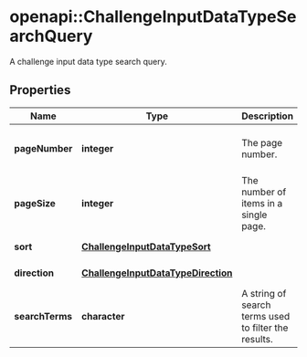 # openapi::ChallengeInputDataTypeSearchQuery

A challenge input data type search query.

## Properties
Name | Type | Description | Notes
------------ | ------------- | ------------- | -------------
**pageNumber** | **integer** | The page number. | [optional] [default to 0] [Min: 0] 
**pageSize** | **integer** | The number of items in a single page. | [optional] [default to 100] [Min: 1] 
**sort** | [**ChallengeInputDataTypeSort**](ChallengeInputDataTypeSort.md) |  | [optional] [Enum: ] 
**direction** | [**ChallengeInputDataTypeDirection**](ChallengeInputDataTypeDirection.md) |  | [optional] [Enum: ] 
**searchTerms** | **character** | A string of search terms used to filter the results. | [optional] 


